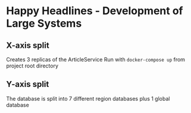 ﻿# Happy Headlines - Development of Large Systems

## X-axis split

Creates 3 replicas of the ArticleService
Run with `docker-compose up` from project root directory

## Y-axis split

The database is split into 7 different region databases plus 1 global database